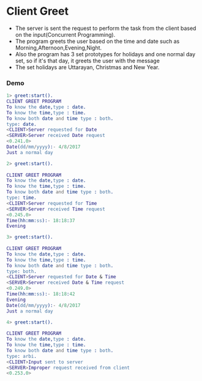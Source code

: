 # Client Greet
- The server is sent the request to perform the task from the client based on the input(Concurrent Programming).
- The program greets the user based on the time and date such as Morning,Afternoon,Evening,Night.
- Also the program has 3 set prototypes for holidays and one normal day set, so if it's that day, it greets the user with the message
- The set holidays are Uttarayan, Christmas and New Year.

### Demo
```erlang
1> greet:start().
CLIENT GREET PROGRAM
To know the date,type : date.
To know the time,type : time.
To know both date and time type : both.
type: date.
<CLIENT>Server requested for Date
<SERVER>Server received Date request
<0.241.0>
Date(dd/mm/yyyy):- 4/8/2017
Just a normal day

2> greet:start().
      
CLIENT GREET PROGRAM
To know the date,type : date.
To know the time,type : time.
To know both date and time type : both.
type: time.
<CLIENT>Server requested for Time
<SERVER>Server received Time request
<0.245.0>
Time(hh:mm:ss):- 18:18:37
Evening

3> greet:start().
      
CLIENT GREET PROGRAM
To know the date,type : date.
To know the time,type : time.
To know both date and time type : both.
type: both.
<CLIENT>Server requested for Date & Time
<SERVER>Server received Date & Time request
<0.249.0>
Time(hh:mm:ss):- 18:18:42
Evening
Date(dd/mm/yyyy):- 4/8/2017
Just a normal day

4> greet:start().
      
CLIENT GREET PROGRAM
To know the date,type : date.
To know the time,type : time.
To know both date and time type : both.
type: arbi.
<CLIENT>Input sent to server
<SERVER>Improper request received from client
<0.253.0>
```
